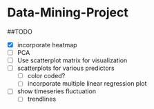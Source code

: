 # Data-Mining-Project

##TODO
* [x] incorporate heatmap
* [ ] PCA
* [ ] Use scatterplot matrix for visualization
* [ ] scatterplots for various predictors
    * [ ] color coded?
    * [ ] incorporate multiple linear regression
          plot
* [ ] show timeseries fluctuation
    * [ ] trendlines